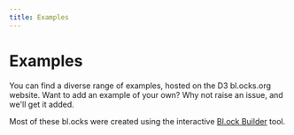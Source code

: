 ```yaml
---
title: Examples
---
```


# Examples

You can find a diverse range of examples, hosted on the D3 bl.ocks.org website. Want to add an example of your own? Why not raise an issue, and we'll get it added.

Most of these bl.ocks were created using the interactive [Bl.ock Builder](http://blockbuilder.org/) tool.

